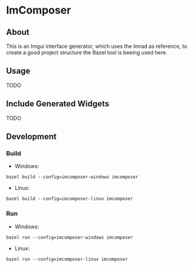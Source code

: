 # ImComposer

## About
This is an Imgui interface generator, which uses the Imrad as reference, to create a good project structure the Bazel tool is beeing used here.

## Usage

TODO

## Include Generated Widgets

TODO

## Development

### Build
* Windows:
```
bazel build --config=imcomposer-windows imcomposer
```

* Linux:
```
bazel build --config=imcomposer-linux imcomposer
```

### Run
* Windows:
```
bazel run --config=imcomposer-windows imcomposer
```

* Linux:
```
bazel run --config=imcomposer-linux imcomposer
```
